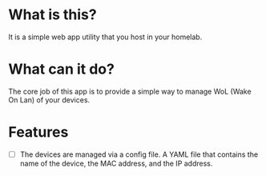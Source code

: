 # What is this?

It is a simple web app utility that you host in your homelab.

# What can it do?

The core job of this app is to provide a simple way to manage WoL (Wake On Lan) of your devices.

# Features

- [ ] The devices are managed via a config file. A YAML file that contains the name of the device, the MAC address, and the IP address.